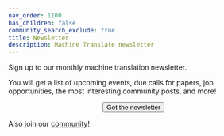 ```yaml
---
nav_order: 1100
has_children: false
community_search_exclude: true
title: Newsletter
description: Machine Translate newsletter
---
```


Sign up to our monthly machine translation newsletter.

You will get a list of upcoming events, due calls for papers, job opportunities, the most interesting community posts, and more!

<center>
    <button id="airtable-button">
        Get the newsletter
    </button>
    <style class="hint">1000+ readers</style>
</center>
<script src="https://static.airtable.com/js/embed/embed_snippet_v1.js"></script><iframe id="airtable-iframe" class="airtable-embed airtable-dynamic-height" src="https://airtable.com/embed/shry2NkGYBfnhPina?backgroundColor=blue" frameborder="0" onmousewheel="" width="100%" height="533" style="background: transparent; border: 1px solid #ccc; display: none; margin-top: 20px;"></iframe>
<script>
    airtable_iframe = document.getElementById("airtable-iframe");
    airtable_button = document.getElementById("airtable-button");
    airtable_button.addEventListener("click", function() {
        if (airtable_iframe.style.display === "block") {
            airtable_iframe.style.display = "none";
        } else {
            airtable_iframe.height = "986";
            airtable_iframe.style.display = "block";
        }
    })
</script>

Also join our [community](community.md)!